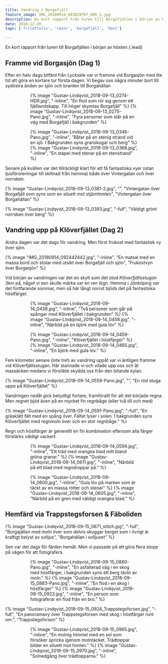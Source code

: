 ```yaml
---
title: Vandring i Borgafjäll
feature_image: IMG_20180914_083819797_HDR_2.jpg
description: En kort rapport från turen till Borgafjällen i början av hösten.
date: 2018-12-20
tags: ['friluftsliv', 'resor', 'borgafjäll', 'höst']

---
```


En kort rapport från turen till Borgafjällen i början av hösten.{.lead}

## Framme vid Borgasjön (Dag 1)

Efter en halv dags bilfärd från Lycksele var vi framme vid Borgasjön med lite tid att göra en kortare tur första dagen. Vi begav oss några minuter bort till sydöstra änden av sjön och branten till Borgahällan

<figure class="gallery -wide">
	<figure class="gallery-row -no-wrap">
		{% image "Gustav-Lindqvist_2018-09-13_0274-HDR.jpg", "-inline", "En flod som rör sig genom ett fjälllandskapp. Till höger skymtas Borgafjäll" %}
		{% image "Gustav-Lindqvist_2018-09-13_0275-Pano.jpg", "-inline", "Fyra personer som står på en väg med Borgafjäll i bakgrunden" %}
	</figure>
	<figure class="gallery-row">
		{% image "Gustav-Lindqvist_2018-09-13_0346-Pano.jpg", "-inline", "Båtar på en stenig strand vid en sjö. I Bakgrunden syns granskogar och berg" %}
		{% image "Gustav-Lindqvist_2018-09-13_0368.jpg", "-inline", "En stapel med stenar på en stenstrand" %}
	</figure>
</figure>

Senare på kvällen var det tillräckligt klart för att få fantastiska vyer (utan ljusföroreningar till skillnad från hemma) både över Vintergatan och över norrsken.

{% image "Gustav-Lindqvist_2018-09-13_0381-2.jpg", "", "Vintergatan över Borgafjäll som syns som en siluett mot stjärnhimlen", "Vintergatan över Borgahällan" %}

{% image "Gustav-Lindqvist_2018-09-13_0393.jpg", "-full", "Väldigt grönt norrsken över berg" %}

## Vandring upp på Klöverfjället (Dag 2)

Andra dagen var det dags för vandring. Men först frukost med fantastisk vy över sjön.

{% image "IMG_20180914_092442442.jpg", "-inline", "En matsal med en massa bord och stolar med utsikt över Borgafjäll och sjön", "Frukostvyn över Borgasjön" %}

Vid början av vandringen var det en skylt som det stod _Klöverfjällsstugan 3km_ på, något vi sen skulle märka var en ren lögn. Hemma i Jönköping var det fortfarande sommar, men så här långt norrut bjöds det på fantastiska höstfärger.

<figure class="gallery -wide">
	<figure class="gallery-row">
		{% image "Gustav-Lindqvist_2018-09-14_0438.jpg", "-inline", "Två personer som går på spångar med Klöverfjället i bakgrunden" %}
		{% image "Gustav-Lindqvist_2018-09-14_0458.jpg", "-inline", "Närbild på en björk med gula löv" %}
	</figure>
	<figure class="gallery-row">
		{% image "Gustav-Lindqvist_2018-09-14_0459-Pano.jpg", "-inline", "Klöverfjället i höstfärger" %}
		{% image "Gustav-Lindqvist_2018-09-14_0465.jpg", "-inline", "En björk med gula löv." %}
	</figure>
</figure>

Fem kilometer senare (inte tre!) av vandring uppåt var vi äntligen framme vid Klöverfjällsstugan. Här stannade vi och vilade upp oss och åt massäcken medans vi försökte skydda oss från den bitande kylan.

{% image "Gustav-Lindqvist_2018-09-14_0559-Pano.jpg", "", "En röd stuga uppe på Klöverfjället" %}

Vandringen nedåt gick betydligt fortare, framförallt för att det började regna.
Men regnet bjöd även på en mycket fin regnbåge (eller två till och med)

{% image "Gustav-Lindqvist_2018-09-14_0591-Pano.jpg", "-full", "En gräsklätt fält med en spång över. Fältet lyser i solen. I bakgrunden syns Klöverfjället med regnmoln över och en stor regnbåge." %}

Regn och höstfärger är generellt en fin kombination eftersom alla färger förstärks väldigt vackert.

<figure class="gallery -wide">
	<figure class="gallery-row">
		{% image "Gustav-Lindqvist_2018-09-14_0594.jpg", "-inline", "Ett träd med orangea blad mitt bland gröna granar." %}
		{% image "Gustav-Lindqvist_2018-09-14_0611.jpg", "-inline", "Närbild på ett blad med regndroppar på." %}
	</figure>
	<figure class="gallery-row">
		{% image "Gustav-Lindqvist_2018-09-14_0600.jpg", "-inline", "Gula löv på marken som är täckt av en massa rötter och stenar" %}
		{% image "Gustav-Lindqvist_2018-09-14_0605.jpg", "-inline", "Närbild på en gren med väldigt orangea blad." %}
	</figure>
</figure>

## Hemfärd via Trappstegsforsen & Fäboliden

{% image "Gustav-Lindqvist_2018-09-15_0671_stitch.jpg", "-full", "Borgajällan med moln över som delvis skuggar berget som i övrigt är kraftigt belyst av solljus", "Borgahällan i solljuset" %}

Sen var det dags för färden hemåt. Men vi passade på att göra flera stopp på vägen för att fotografera.

<figure class="gallery -wide">
	<figure class="gallery-row">
		{% image "Gustav-Lindqvist_2018-09-15_0880-Pano.jpg", "-inline", "En asfalterad väg i en skog med höstfärger, i bakgrunden syns ett berg täckt av moln." %}
		{% image "Gustav-Lindqvist_2018-09-15_0883-Pano.jpg", "-inline", "En flod i en skog i höstfärger" %}
		{% image "Gustav-Lindqvist_2018-09-15_0923.jpg", "-inline", "En person som fotograferar en flod från en bro." %}
	</figure>
</figure>

{% image "Gustav-Lindqvist_2018-09-15_0924_Trappstegsforsen.jpg", "-full", "En panoramavy över Trappstegsforsen med skog i höstfärger runt om.", "Trappstegsforsen" %}

<figure class="gallery -wide">
	<figure class="gallery-row">
		{% image "Gustav-Lindqvist_2018-09-15_0965.jpg", "-inline", "En molnig himmel med en sol som försöker spricka igenom molntäcket. Trädtoppar bilder en siluett mot himlen." %}
		{% image "Gustav-Lindqvist_2018-09-15_0970.jpg", "-inline", "Solnedgång över trädtopparna." %}
	</figure>
</figure>
